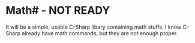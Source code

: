 # Math# - NOT READY
It will be a simple, usable C-Sharp libary containing math stuffs. I know C-Sharp already have math commands, but they are not enough proper.
